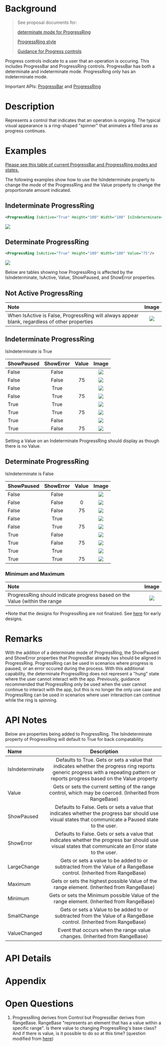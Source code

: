 <!--See comments in Markdown for how to use this spec template-> 

<!-- The purpose of this spec is to describe a new feature and
its APIs that make up a new feature in WinUI. -->

<!-- There are two audiences for the spec. The first are people
that want to evaluate and give feedback on the API, as part of
the submission process.  When it's complete
it will be incorporated into the public documentation at
docs.microsoft.com (http://docs.microsoft.com/uwp/toolkits/winui/).
Hopefully we'll be able to copy it mostly verbatim.
So the second audience is everyone that reads there to learn how
and why to use this API. -->

# Background
<!-- Use this section to provide background context for the new API(s) 
in this spec. -->

<!-- This section and the appendix are the only sections that likely
do not get copied to docs.microsoft.com; they're just an aid to reading this spec. -->

<!-- If you're modifying an existing API, included a link here to the
existing page(s) -->

<!-- For example, this section is a place to explain why you're adding this API rather than
modifying an existing API. -->

<!-- For example, this is a place to provide a brief explanation of some dependent
area, just explanation enough to understand this new API, rather than telling
the reader "go read 100 pages of background information posted at ...". -->

>See proposal documents for:
>
> [determinate mode for ProgressRing](https://github.com/microsoft/microsoft-ui-xaml/issues/688) 
>
> [ProgressRing style](https://github.com/microsoft/microsoft-ui-xaml/issues/837)
>
> [Guidance for Progress controls](https://github.com/microsoft/microsoft-ui-xaml/issues/880)

Progress controls indicate to a user that an operation is occuring. This includes ProgressBar and ProgressRing controls. ProgressBar has both a determinate and indeterminate mode. ProgressRing only has an indeterminate mode. 

Important APIs: [ProgressBar](https://docs.microsoft.com/en-us/uwp/api/windows.ui.xaml.controls.progressbar) and [ProgressRing](https://docs.microsoft.com/en-us/uwp/api/windows.ui.xaml.controls.progressring)
# Description
<!-- Use this section to provide a brief description of the feature.
For an example, see the introduction to the PasswordBox control 
(http://docs.microsoft.com/windows/uwp/design/controls-and-patterns/password-box). -->
 Represents a control that indicates that an operation is ongoing. The typical visual appearance is a ring-shaped "spinner" that animates a filled area as progress continues.

# Examples
<!-- Use this section to explain the features of the API, showing
example code with each description. The general format is: 
  feature explanation,
  example code
  feature explanation,
  example code
  etc.-->
  
<!-- Code samples should be in C# and/or C++/WinRT -->

<!-- As an example of this section, see the Examples section for the PasswordBox control 
(https://docs.microsoft.com/windows/uwp/design/controls-and-patterns/password-box#examples). -->
[Please see this table of current ProgressBar and ProgressRing modes and states.](https://github.com/microsoft/microsoft-ui-xaml-specs/blob/user/kathyang/progress-styles/active/progress-styles/progress-styles.md)

The following examples show how to use the IsIndeterminate property to change the mode of the ProgressRing and the Value property to change the proportionate amount indicated. 

## Indeterminate ProgressRing

```xml
<ProgressRing IsActive="True" Height="100" Width="100" IsIndeterminate="True"/>
```

![](images/ProgressRing-indeterminate.PNG)
## Determinate ProgressRing

```xml
<ProgressRing IsActive="True" Height="100" Width="100" Value="75"/>
```
![](images/ProgressRing-determinate.PNG)

Below are tables showing how ProgressRing is affected by the IsIndeterminate, IsActive, Value, ShowPaused, and ShowError properties.

## Not Active ProgressRing
| Note | Image |
|:--|:-:|
| When IsActive is False, ProgressRing will always appear blank, regardless of other properties | ![](images/ProgressRing-determinate-not-active.PNG) |

## Indeterminate ProgressRing
IsIndeterminate is True

| ShowPaused | ShowError| Value | Image | 
|:--|:-:| :-:| :-:|
| False | False |    | ![](images/ProgressRing-indeterminate.PNG) |
| False | False | 75 | ![](images/ProgressRing-indeterminate.PNG) |
| False | True  |    | ![](images/ProgressRing-determinate-empty.PNG) |
| False | True  | 75 | ![](images/ProgressRing-determinate-empty.PNG) |
| True  | True  |    | ![](images/ProgressRing-determinate-empty.PNG) | 
| True  | True  | 75 | ![](images/ProgressRing-determinate-empty.PNG) | 
| True  | False |    | ![](images/ProgressRing-determinate-empty.PNG) |
| True  | False | 75 | ![](images/ProgressRing-determinate-empty.PNG) |

Setting a Value on an Indeterminate ProgressRing should display as though there is no Value.

## Determinate ProgressRing
IsIndeterminate is False

| ShowPaused | ShowError| Value | Image | 
|:--|:-:| :-:| :-:|
| False | False |    | ![](images/ProgressRing-determinate-empty.PNG) |
| False | False | 0  | ![](images/ProgressRing-determinate-empty.PNG) |
| False | False | 75 | ![](images/ProgressRing-determinate.PNG) |
| False | True  |    | ![](images/ProgressRing-determinate-empty.PNG) | 
| False | True  | 75 | ![](images/ProgressRing-determinate-empty.PNG) |
| True  | False |    | ![](images/ProgressRing-determinate-empty.PNG) |
| True  | False | 75 | ![](images/ProgressRing-determinate-paused.PNG) |
| True  | True  |    | ![](images/ProgressRing-determinate-empty.PNG) |
| True  | True  | 75 | ![](images/ProgressRing-determinate-empty.PNG) | 

### Minimum and Maximum

| Note | Image |
|:--|:-:|
| ProgressRing should indicate progress based on the Value (within the range | ![](images/ProgressRing-determinate.PNG) |

*Note that the designs for ProgressRing are not finalized. See [here](https://github.com/microsoft/microsoft-ui-xaml-specs/blob/user/chigy/ControlUpdates/active/ControlUpdates/images/Progress.png) for early designs. 

# Remarks
<!-- Explanation and guidance that doesn't fit into the Examples section. -->

<!-- APIs should only throw exceptions in exceptional conditions; basically,
only when there's a bug in the caller, such as argument exception.  But if for some
reason it's necessary for a caller to catch an exception from an API, call that
out with an explanation either here or in the Examples -->

With the addition of a determinate mode of ProgressRing, the ShowPaused and ShowError properties that ProgressBar already has should be aligned in ProgressRing. ProgressRing can be used in scenarios where progress is paused, or an error occured during the process. With this additional capability, the determinate ProgressRing does not represent a "hung" state where the user cannot interact with the app. Previously, guidance recommended that ProgressRing only be used when the user cannot continue to interact with the app, but this is no longer the only use case and ProgressRing can be used in scenarios where user interaction can continue while the ring is spinning. 

# API Notes
<!-- Option 1: Give a one or two line description of each API (type
and member), or at least the ones that aren't obvious
from their name.  These descriptions are what show up
in IntelliSense. For properties, specify the default value of the property if it
isn't the type's default (for example an int-typed property that doesn't default to zero.) -->

<!-- Option 2: Put these descriptions in the below API Details section,
with a "///" comment above the member or type. -->
Below are properties being added to ProgressRing. The IsIndeterminate property of ProgressRing will default to True for back compatability.

|Name | Description | 
|:--|:-:|
| IsIndeterminate | Defaults to True. Gets or sets a value that indicates whether the progress ring reports generic progress with a repeating pattern or reports progress based on the Value property |
| Value | Gets or sets the current setting of the range control, which may be coerced. (Inherited from RangeBase) | 
| ShowPaused | Defaults to False. Gets or sets a value that indicates whether the progress bar should use visual states that communicate a Paused state to the user.|
| ShowError | Defaults to False. Gets or sets a value that indicates whether the progress bar should use visual states that communicate an Error state to the user. |
| LargeChange | Gets or sets a value to be added to or subtracted from the Value of a RangeBase control. (Inherited from RangeBase) |
| Maximum | Gets or sets the highest possible Value of the range element. (Inherited from RangeBase) |
| Minimum | Gets or sets the Minimum possible Value of the range element. (Inherited from RangeBase) |
| SmallChange | Gets or sets a Value to be added to or subtracted from the Value of a RangeBase control. (Inherited from RangeBase) |
| ValueChanged | Event that occurs when the range value changes. (Inherited from RangeBase) |

# API Details
<!-- The exact API, in MIDL3 format (https://docs.microsoft.com/en-us/uwp/midl-3/) -->

# Appendix
<!-- Anything else that you want to write down for posterity, but 
that isn't necessary to understand the purpose and usage of the API.
For example, implementation details. -->

# Open Questions

1) ProgressRing derives from Control but ProgressBar derives from RangeBase. RangeBase "represents an element that has a value within a specific range". Is there value to changing ProgressRing's base class? And if there is value, is it possible to do so at this time? (question modified from [here](https://github.com/microsoft/microsoft-ui-xaml-specs/pull/36#discussion_r305069598))

